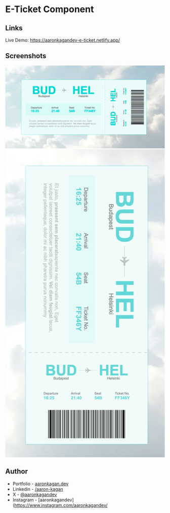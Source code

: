 # E-Ticket Component

## Links

Live Demo: https://aaronkagandev-e-ticket.netlify.app/

## Screenshots

![Alt text](image.png)
![Alt text](image-1.png)

## Author

- Portfolio - [aaronkagan.dev](https://www.aaronkagan.dev)
- Linkedin - [/aaron-kagan](https://www.linkedin.com/in/aaron-kagan/)
- X - [@aaronkagandev](https://www.twitter.com/aaronkagandev)
- Instagram - [aaronkagandev](https://www.instagram.com/aaronkagandev/
